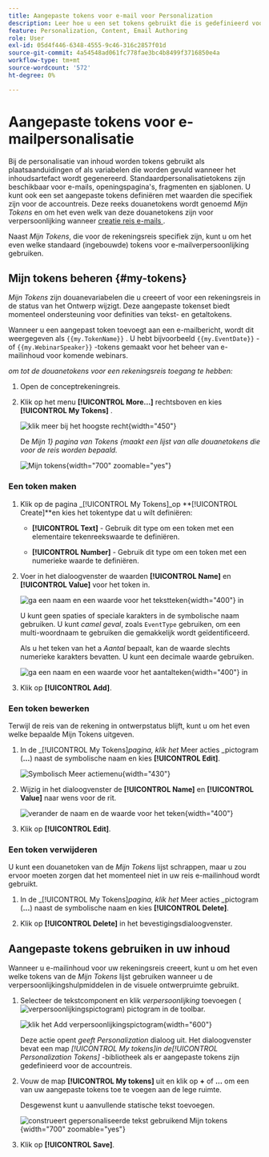 ```yaml
---
title: Aangepaste tokens voor e-mail voor Personalization
description: Leer hoe u een set tokens gebruikt die is gedefinieerd voor een accountreis om personalisatie in uw e-mailinhoud te beheren.
feature: Personalization, Content, Email Authoring
role: User
exl-id: 05d4f446-6348-4555-9c46-316c2857f01d
source-git-commit: 4a54548ad061fc778fae3bc4b8499f3716850e4a
workflow-type: tm+mt
source-wordcount: '572'
ht-degree: 0%

---
```


# Aangepaste tokens voor e-mailpersonalisatie

Bij de personalisatie van inhoud worden tokens gebruikt als plaatsaanduidingen of als variabelen die worden gevuld wanneer het inhoudsartefact wordt gegenereerd. Standaardpersonalisatietokens zijn beschikbaar voor e-mails, openingspagina&#39;s, fragmenten en sjablonen. U kunt ook een set aangepaste tokens definiëren met waarden die specifiek zijn voor de accountreis. Deze reeks douanetokens wordt genoemd _Mijn Tokens_ en om het even welk van deze douanetokens zijn voor verpersoonlijking wanneer [ creatie reis e-mails ](./email-authoring.md#content-authoring---personalization).

Naast _Mijn Tokens_, die voor de rekeningsreis specifiek zijn, kunt u om het even welke standaard (ingebouwde) tokens voor e-mailverpersoonlijking gebruiken.

## Mijn tokens beheren {#my-tokens}

_Mijn Tokens_ zijn douanevariabelen die u creeert of voor een rekeningsreis in de status van het Ontwerp wijzigt. Deze aangepaste tokenset biedt momenteel ondersteuning voor definities van tekst- en getaltokens.

Wanneer u een aangepast token toevoegt aan een e-mailbericht, wordt dit weergegeven als `{{my.TokenName}}` . U hebt bijvoorbeeld `{{my.EventDate}}` - of `{{my.WebinarSpeaker}}` -tokens gemaakt voor het beheer van e-mailinhoud voor komende webinars.

_om tot de douanetokens voor een rekeningsreis toegang te hebben:_

1. Open de conceptrekeningreis.

1. Klik op het menu **[!UICONTROL More...]** rechtsboven en kies **[!UICONTROL My Tokens]** .

   ![ klik meer bij het hoogste recht ](../journeys/assets/account-journey-draft-more-menu.png){width="450"}

   De _Mijn 1} pagina van Tokens {maakt een lijst van alle douanetokens die voor de reis worden bepaald._

   ![ Mijn tokens ](./assets/my-tokens-list-page.png){width="700" zoomable="yes"}

### Een token maken

1. Klik op de pagina _[!UICONTROL My Tokens]_op **[!UICONTROL Create]**en kies het tokentype dat u wilt definiëren:

   * **[!UICONTROL Text]** - Gebruik dit type om een token met een elementaire tekenreekswaarde te definiëren.

   * **[!UICONTROL Number]** - Gebruik dit type om een token met een numerieke waarde te definiëren.

1. Voer in het dialoogvenster de waarden **[!UICONTROL Name]** en **[!UICONTROL Value]** voor het token in.

   ![ ga een naam en een waarde voor het tekstteken ](./assets/my-tokens-create-text-token-dialog.png){width="400"} in

   U kunt geen spaties of speciale karakters in de symbolische naam gebruiken. U kunt _camel geval_, zoals `EventType` gebruiken, om een multi-woordnaam te gebruiken die gemakkelijk wordt geïdentificeerd.

   Als u het teken van het a _Aantal_ bepaalt, kan de waarde slechts numerieke karakters bevatten. U kunt een decimale waarde gebruiken.

   ![ ga een naam en een waarde voor het aantalteken ](./assets/my-tokens-create-number-token-dialog.png){width="400"} in

1. Klik op **[!UICONTROL Add]**.

### Een token bewerken

Terwijl de reis van de rekening in ontwerpstatus blijft, kunt u om het even welke bepaalde Mijn Tokens uitgeven.

1. In de _[!UICONTROL My Tokens]_pagina, klik het_ Meer acties _pictogram (**...**) naast de symbolische naam en kies **[!UICONTROL Edit]**.

   ![ Symbolisch Meer actiemenu ](./assets/my-tokens-more-actions.png){width="430"}

1. Wijzig in het dialoogvenster de **[!UICONTROL Name]** en **[!UICONTROL Value]** naar wens voor de rit.

   ![ verander de naam en de waarde voor het teken ](./assets/my-tokens-edit-text-token-dialog.png){width="400"}

1. Klik op **[!UICONTROL Edit]**.

### Een token verwijderen

U kunt een douanetoken van de _Mijn Tokens_ lijst schrappen, maar u zou ervoor moeten zorgen dat het momenteel niet in uw reis e-mailinhoud wordt gebruikt.

1. In de _[!UICONTROL My Tokens]_pagina, klik het_ Meer acties _pictogram (**...**) naast de symbolische naam en kies **[!UICONTROL Delete]**.

1. Klik op **[!UICONTROL Delete]** in het bevestigingsdialoogvenster.

## Aangepaste tokens gebruiken in uw inhoud

Wanneer u e-mailinhoud voor uw rekeningsreis creeert, kunt u om het even welke tokens van de _Mijn Tokens_ lijst gebruiken wanneer u de verpersoonlijkingshulpmiddelen in de visuele ontwerpruimte gebruikt.

1. Selecteer de tekstcomponent en klik _verpersoonlijking_ toevoegen ( ![ verpersoonlijkingspictogram ](../../assets/do-not-localize/icon-personalization-field.svg)) pictogram in de toolbar.

   ![ klik het Add verpersoonlijkingspictogram ](./assets/email-personalize-text.png){width="600"}

   Deze actie opent _geeft Personalization_ dialoog uit. Het dialoogvenster bevat een map _[!UICONTROL My tokens]_in de_[!UICONTROL Personalization Tokens]_ -bibliotheek als er aangepaste tokens zijn gedefinieerd voor de accountreis.

1. Vouw de map **[!UICONTROL My tokens]** uit en klik op **+** of **...** om een van uw aangepaste tokens toe te voegen aan de lege ruimte.

   Desgewenst kunt u aanvullende statische tekst toevoegen.

   ![ construeert gepersonaliseerde tekst gebruikend Mijn tokens ](./assets/personalization-edit-dialog-my-tokens.png){width="700" zoomable="yes"}

1. Klik op **[!UICONTROL Save]**.
